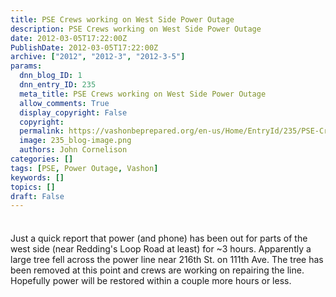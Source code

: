 ```yaml
---
title: PSE Crews working on West Side Power Outage
description: PSE Crews working on West Side Power Outage
date: 2012-03-05T17:22:00Z
PublishDate: 2012-03-05T17:22:00Z
archive: ["2012", "2012-3", "2012-3-5"]
params:
  dnn_blog_ID: 1
  dnn_entry_ID: 235
  meta_title: PSE Crews working on West Side Power Outage
  allow_comments: True
  display_copyright: False
  copyright:
  permalink: https://vashonbeprepared.org/en-us/Home/EntryId/235/PSE-Crews-working-on-West-Side-Power-Outage
  image: 235_blog-image.png
  authors: John Cornelison
categories: []
tags: [PSE, Power Outage, Vashon]
keywords: []
topics: []
draft: False
---
```


<div class="wlWriterHeaderFooter" style="padding-bottom: 4px; margin: 0px; padding-left: 0px; padding-right: 0px; float: none; padding-top: 4px;"> </div>
<p>Just a quick report that power (and phone) has been out for parts of the west side (near Redding's Loop Road at least) for ~3 hours. Apparently a large tree fell across the power line near 216th St. on 111th Ave. The tree has been removed at this point and crews are working on repairing the line. Hopefully power will be restored within a couple more hours or less.</p>

